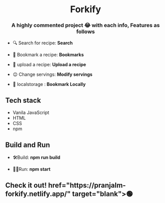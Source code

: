 <h1 align="center">Forkify</h1>
<h3 align="center">A highly commented project 😂 with each info, Features as follows</h3>

- 🔍 Search for recipe: **Search**

- 📑 Bookmark a recipe: **Bookmarks**

- 🤹 upload a recipe: **Upload a recipe**

- 😉 Change servings: **Modify servings**

- 🏬 localstorage : **Bookmark Locally**

<h2>Tech stack</h2>

- Vanila JavaScript
- HTML
- CSS
- npm

<h2>Build and Run</h2>

- 🛠️Build: **npm run build**

- 🧑‍💻Run: **npm start**

<h2>Check it out! <a> href="https://pranjalm-forkify.netlify.app/" target="blank">🟢</a></h2>
